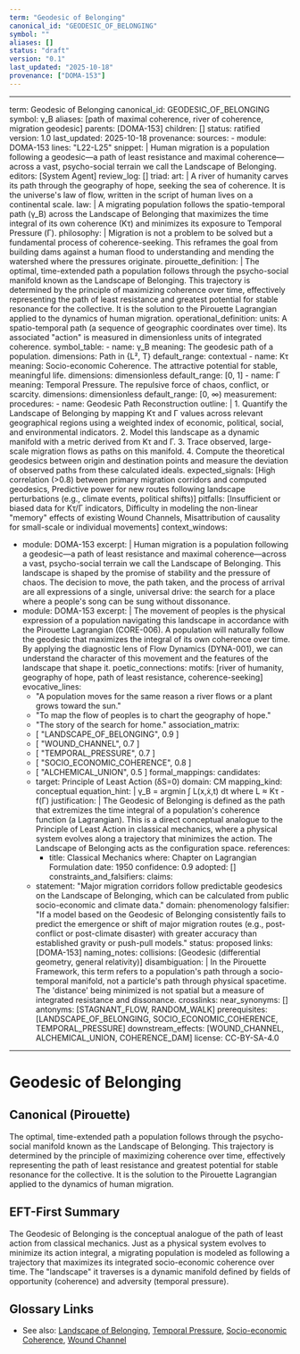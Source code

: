 ```yaml
---
term: "Geodesic of Belonging"
canonical_id: "GEODESIC_OF_BELONGING"
symbol: ""
aliases: []
status: "draft"
version: "0.1"
last_updated: "2025-10-18"
provenance: ["DOMA-153"]
---
```


---
term: Geodesic of Belonging
canonical_id: GEODESIC_OF_BELONGING
symbol: γ_B
aliases: [path of maximal coherence, river of coherence, migration geodesic]
parents: [DOMA-153]
children: []
status: ratified
version: 1.0
last_updated: 2025-10-18
provenance:
  sources:
    - module: DOMA-153
      lines: "L22-L25"
      snippet: |
        Human migration is a population following a geodesic—a path of least resistance and maximal coherence—across a vast, psycho-social terrain we call the Landscape of Belonging.
  editors: [System Agent]
  review_log: []
triad:
  art: |
    A river of humanity carves its path through the geography of hope, seeking the sea of coherence. It is the universe's law of flow, written in the script of human lives on a continental scale.
  law: |
    A migrating population follows the spatio-temporal path (γ_B) across the Landscape of Belonging that maximizes the time integral of its own coherence (Kτ) and minimizes its exposure to Temporal Pressure (Γ).
  philosophy: |
    Migration is not a problem to be solved but a fundamental process of coherence-seeking. This reframes the goal from building dams against a human flood to understanding and mending the watershed where the pressures originate.
pirouette_definition: |
  The optimal, time-extended path a population follows through the psycho-social manifold known as the Landscape of Belonging. This trajectory is determined by the principle of maximizing coherence over time, effectively representing the path of least resistance and greatest potential for stable resonance for the collective. It is the solution to the Pirouette Lagrangian applied to the dynamics of human migration.
operational_definition:
  units: A spatio-temporal path (a sequence of geographic coordinates over time). Its associated "action" is measured in dimensionless units of integrated coherence.
  symbol_table:
    - name: γ_B
      meaning: The geodesic path of a population.
      dimensions: Path in {L², T}
      default_range: contextual
    - name: Kτ
      meaning: Socio-economic Coherence. The attractive potential for stable, meaningful life.
      dimensions: dimensionless
      default_range: [0, 1]
    - name: Γ
      meaning: Temporal Pressure. The repulsive force of chaos, conflict, or scarcity.
      dimensions: dimensionless
      default_range: [0, ∞)
  measurement:
    procedures:
      - name: Geodesic Path Reconstruction
        outline: |
          1. Quantify the Landscape of Belonging by mapping Kτ and Γ values across relevant geographical regions using a weighted index of economic, political, social, and environmental indicators.
          2. Model this landscape as a dynamic manifold with a metric derived from Kτ and Γ.
          3. Trace observed, large-scale migration flows as paths on this manifold.
          4. Compute the theoretical geodesics between origin and destination points and measure the deviation of observed paths from these calculated ideals.
        expected_signals: [High correlation (>0.8) between primary migration corridors and computed geodesics, Predictive power for new routes following landscape perturbations (e.g., climate events, political shifts)]
        pitfalls: [Insufficient or biased data for Kτ/Γ indicators, Difficulty in modeling the non-linear "memory" effects of existing Wound Channels, Misattribution of causality for small-scale or individual movements]
context_windows:
  - module: DOMA-153
    excerpt: |
      Human migration is a population following a geodesic—a path of least resistance and maximal coherence—across a vast, psycho-social terrain we call the Landscape of Belonging. This landscape is shaped by the promise of stability and the pressure of chaos. The decision to move, the path taken, and the process of arrival are all expressions of a single, universal drive: the search for a place where a people's song can be sung without dissonance.
  - module: DOMA-153
    excerpt: |
      The movement of peoples is the physical expression of a population navigating this landscape in accordance with the Pirouette Lagrangian (CORE-006). A population will naturally follow the geodesic that maximizes the integral of its own coherence over time. By applying the diagnostic lens of Flow Dynamics (DYNA-001), we can understand the character of this movement and the features of the landscape that shape it.
poetic_connections:
  motifs: [river of humanity, geography of hope, path of least resistance, coherence-seeking]
  evocative_lines:
    - "A population moves for the same reason a river flows or a plant grows toward the sun."
    - "To map the flow of peoples is to chart the geography of hope."
    - "The story of the search for home."
  association_matrix:
    - [ "LANDSCAPE_OF_BELONGING", 0.9 ]
    - [ "WOUND_CHANNEL", 0.7 ]
    - [ "TEMPORAL_PRESSURE", 0.7 ]
    - [ "SOCIO_ECONOMIC_COHERENCE", 0.8 ]
    - [ "ALCHEMICAL_UNION", 0.5 ]
formal_mappings:
  candidates:
    - target: Principle of Least Action (δS=0)
      domain: CM
      mapping_kind: conceptual
      equation_hint: |
        γ_B = argmin ∫ L(x,ẋ,t) dt  where L ≈ Kτ - f(Γ)
      justification: |
        The Geodesic of Belonging is defined as the path that extremizes the time integral of a population's coherence function (a Lagrangian). This is a direct conceptual analogue to the Principle of Least Action in classical mechanics, where a physical system evolves along a trajectory that minimizes the action. The Landscape of Belonging acts as the configuration space.
      references:
        - title: Classical Mechanics
          where: Chapter on Lagrangian Formulation
          date: 1950
      confidence: 0.9
  adopted: []
constraints_and_falsifiers:
  claims:
    - statement: "Major migration corridors follow predictable geodesics on the Landscape of Belonging, which can be calculated from public socio-economic and climate data."
      domain: phenomenology
      falsifier: "If a model based on the Geodesic of Belonging consistently fails to predict the emergence or shift of major migration routes (e.g., post-conflict or post-climate disaster) with greater accuracy than established gravity or push-pull models."
      status: proposed
      links: [DOMA-153]
naming_notes:
  collisions: [Geodesic (differential geometry, general relativity)]
  disambiguation: |
    In the Pirouette Framework, this term refers to a population's path through a socio-temporal manifold, not a particle's path through physical spacetime. The 'distance' being minimized is not spatial but a measure of integrated resistance and dissonance.
crosslinks:
  near_synonyms: []
  antonyms: [STAGNANT_FLOW, RANDOM_WALK]
  prerequisites: [LANDSCAPE_OF_BELONGING, SOCIO_ECONOMIC_COHERENCE, TEMPORAL_PRESSURE]
  downstream_effects: [WOUND_CHANNEL, ALCHEMICAL_UNION, COHERENCE_DAM]
license: CC-BY-SA-4.0
---

# Geodesic of Belonging

## Canonical (Pirouette)
The optimal, time-extended path a population follows through the psycho-social manifold known as the Landscape of Belonging. This trajectory is determined by the principle of maximizing coherence over time, effectively representing the path of least resistance and greatest potential for stable resonance for the collective. It is the solution to the Pirouette Lagrangian applied to the dynamics of human migration.

## EFT-First Summary
The Geodesic of Belonging is the conceptual analogue of the path of least action from classical mechanics. Just as a physical system evolves to minimize its action integral, a migrating population is modeled as following a trajectory that maximizes its integrated socio-economic coherence over time. The "landscape" it traverses is a dynamic manifold defined by fields of opportunity (coherence) and adversity (temporal pressure).

## Glossary Links
- See also: [Landscape of Belonging](<link>), [Temporal Pressure](<link>), [Socio-economic Coherence](<link>), [Wound Channel](<link>)